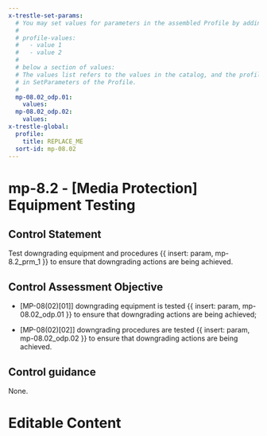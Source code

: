 ```yaml
---
x-trestle-set-params:
  # You may set values for parameters in the assembled Profile by adding
  #
  # profile-values:
  #   - value 1
  #   - value 2
  #
  # below a section of values:
  # The values list refers to the values in the catalog, and the profile-values represent values
  # in SetParameters of the Profile.
  #
  mp-08.02_odp.01:
    values:
  mp-08.02_odp.02:
    values:
x-trestle-global:
  profile:
    title: REPLACE_ME
  sort-id: mp-08.02
---
```


# mp-8.2 - \[Media Protection\] Equipment Testing

## Control Statement

Test downgrading equipment and procedures {{ insert: param, mp-8.2_prm_1 }} to ensure that downgrading actions are being achieved.

## Control Assessment Objective

- \[MP-08(02)[01]\] downgrading equipment is tested {{ insert: param, mp-08.02_odp.01 }} to ensure that downgrading actions are being achieved;

- \[MP-08(02)[02]\] downgrading procedures are tested {{ insert: param, mp-08.02_odp.02 }} to ensure that downgrading actions are being achieved.

## Control guidance

None.

# Editable Content

<!-- Make additions and edits below -->
<!-- The above represents the contents of the control as received by the profile, prior to additions. -->
<!-- If the profile makes additions to the control, they will appear below. -->
<!-- The above markdown may not be edited but you may edit the content below, and/or introduce new additions to be made by the profile. -->
<!-- If there is a yaml header at the top, parameter values may be edited. Use --set-parameters to incorporate the changes during assembly. -->
<!-- The content here will then replace what is in the profile for this control, after running profile-assemble. -->
<!-- The current profile has no added parts for this control, but you may add new ones here. -->
<!-- Each addition must have a heading either of the form ## Control my_addition_name -->
<!-- or ## Part a. (where the a. refers to one of the control statement labels.) -->
<!-- "## Control" parts are new parts added after the statement part. -->
<!-- "## Part" parts are new parts added into the top-level statement part with that label. -->
<!-- Subparts may be added with nested hash levels of the form ### My Subpart Name -->
<!-- underneath the parent ## Control or ## Part being added -->
<!-- See https://ibm.github.io/compliance-trestle/tutorials/ssp_profile_catalog_authoring/ssp_profile_catalog_authoring for guidance. -->
